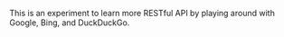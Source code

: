 This is an experiment to learn more RESTful API by playing around with Google, Bing, and DuckDuckGo.
